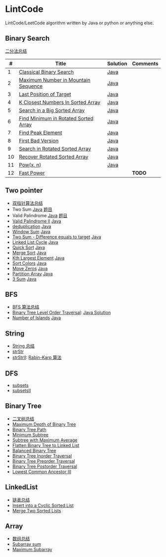 # LintCode

LintCode/LeetCode algorithm written by Java or python or anything else.

## Binary Search

[二分法总结](note/binarysearch.md)

| #   |  Title  | Solution | Comments |
| --- | ------- | -------- | -------- |
|1|[Classical Binary Search](https://www.lintcode.com/problem/classical-binary-search/)|[Java](src/org/likexin/binarysearch/ClassicalBinarySearch.java)|  |
|2|[Maximum Number in Mountain Sequence](http://www.lintcode.com/en/problem/maximum-number-in-mountain-sequence/)|[Java](src/org/likexin/binarysearch/MountainSequence.java)| |
|3|[Last Position of Target](http://www.lintcode.com/en/problem/maximum-number-in-mountain-sequence/)|[Java](src/org/likexin/binarysearch/LastPosition.java)| |
|4|[K Closest Numbers In Sorted Array](http://www.lintcode.com/en/problem/k-closest-numbers-in-sorted-array/)|[Java](src/org/likexin/binarysearch/KClosestNumber.java)| |
|5|[Search in a Big Sorted Array](http://www.lintcode.com/en/problem/search-in-a-big-sorted-array/)|[Java](src/org/likexin/binarysearch/SearchBigSortedArray.java)||
|6|[Find Minimum in Rotated Sorted Array](http://www.lintcode.com/en/problem/find-minimum-in-rotated-sorted-array/)|[Java](src/org/likexin/binarysearch/FindMin.java)||
|7|[Find Peak Element](http://www.lintcode.com/en/problem/find-peak-element/)|[Java](src/org/likexin/binarysearch/FindPeak.java)||
|8|[First Bad Version](http://www.lintcode.com/en/problem/search-a-2d-matrix/)|[Java](src/org/likexin/binarysearch/FindFirstBadVersion.java)||
|9|[Search in Rotated Sorted Array](http://www.lintcode.com/en/problem/search-in-rotated-sorted-array/)|[Java](src/org/likexin/binarysearch/Search.java)||
|10|[Recover Rotated Sorted Array](https://www.lintcode.com/problem/recover-rotated-sorted-array/description)|[Java](src/org/likexin/binarysearch/RecoverRotatedSortedArray.java)||
|11|[Pow(x, n)](https://www.lintcode.com/problem/powx-n/description)|[Java](src/org/likexin/binarysearch/MyPow.java)||
|12|[Fast Power](https://www.lintcode.com/problem/fast-power/description)||**TODO**|

<!--
- [Search a 2D Matrix](http://www.lintcode.com/en/problem/search-a-2d-matrix/)
- [Search a 2D Matrix II](http://www.lintcode.com/en/problem/search-a-2d-matrix-ii/)
- [Closest Number in Sorted Array](http://www.lintcode.com/en/problem/closest-number-in-sorted-array/)
- [First Position of Target](http://www.lintcode.com/problem/first-position-of-target)
- [Total Occurrence of Target](http://www.lintcode.com/en/problem/total-occurrence-of-target/)
- [Drop Eggs](http://www.lintcode.com/en/problem/drop-eggs/)：[**!!!reference**](http://www.cnblogs.com/grandyang/p/4762756.html)
- [Divide Two Integers](http://www.lintcode.com/en/problem/divide-two-integers/)：[**!!!reference**](http://blog.csdn.net/linhuanmars/article/details/20024907#reply)
- [Search for a Range](http://www.lintcode.com/en/problem/search-for-a-range/)
- [Smallest Rectangle Enclosing Black Pixels](http://www.lintcode.com/en/problem/smallest-rectangle-enclosing-black-pixels/)
- [Sqrt(x)](http://www.lintcode.com/en/problem/sqrtx/)
- [Maximum Average Subarray](http://www.lintcode.com/en/problem/maximum-average-subarray/)：[**!!!reference**](http://www.lintcode.com/en/problem/maximum-average-subarray/)
- [Sqrt(x) II](http://www.lintcode.com/en/problem/sqrtx-ii/) -->

## Two pointer

- [双指针算法总结](note/two-pointer.md)
- Two Sum [Java](src/org/likexin/twopointer/TwoSum.java) [题目](https://www.lintcode.com/problem/two-sum/description)
- Valid Palindrome [Java](src/org/likexin/twopointer/IsPalindrome.java) [题目](https://www.lintcode.com/problem/valid-palindrome/description)
- [Valid Palindrome II](https://www.lintcode.com/problem/valid-palindrome-ii/description) [Java](src/org/likexin/twopointer/IsPalindromeII.java)
- [deduplication](https://www.lintcode.com/problem/remove-duplicate-numbers-in-array/description) [Java](src/org/likexin/twopointer/Deduplication.java)
- [Window Sum](https://www.lintcode.com/problem/window-sum/description) [Java](src/org/likexin/twopointer/WinSum.java)
- [Two Sum - Difference equals to target](https://www.lintcode.com/problem/two-sum-difference-equals-to-target/description) [Java](src/org/likexin/twopointer/TwoSum7.java)
- [Linked List Cycle](https://www.lintcode.com/problem/linked-list-cycle/note) [Java](src/org/likexin/twopointer/HasCycle.java)
- [Quick Sort](https://www.lintcode.com/problem/sort-integers-ii/description) [Java](src/org/likexin/twopointer/QuickSort.java)
- [Merge Sort](https://www.lintcode.com/problem/sort-integers-ii/description) [Java](src/org/likexin/twopointer/MergeSort.java)
- [Kth Largest Element](https://www.lintcode.com/problem/kth-largest-element/description) [Java](src/org/likexin/twopointer/QuickSelect.java)
- [Sort Colors](https://www.lintcode.com/problem/sort-colors/description) [Java](src/org/likexin/twopointer/SortColor.java)
- [Move Zeros](https://www.lintcode.com/problem/move-zeroes/description) [Java](src/org/likexin/twopointer/MoveZeros.java)
- [Partition Array](https://www.lintcode.com/problem/partition-array/description) [Java](src/org/likexin/twopointer/MoveZeros.java)
- [3 Sum](https://www.lintcode.com/problem/3sum/description) [Java](src/org/likexin/twopointer/ThreeSum.java)

## BFS

- [BFS 算法总结](note/bfs.md)
- [Binary Tree Level Order Traversal](https://www.lintcode.com/problem/binary-tree-level-order-traversal/description): [Java Solution](src/org/likexin/bfs/LevelOrder.java)
- [Number of Islands](https://www.lintcode.com/problem/number-of-islands/description) [Java](src/org/likexin/bfs/NumIslands.java)

## String

- [String 总结](note/string/string-1.md)
- [strStr](http://www.lintcode.com/problem/strstr)
- [strStrII](http://www.lintcode.com/problem/strstrII): [Rabin-Karp 算法](https://github.com/Kexin-Li/AlgsProject/blob/master/src/org/likexin/string/Rabin-Karp%E7%AE%97%E6%B3%95.md)

## DFS

- [subsets](http://www.lintcode.com/en/problem/subsets)
- [subsetsII](http://www.lintcode.com/en/problem/subsets-ii)

## Binary Tree

- [二叉树总结](note/binarytree/binarytree-1.md)
- [Maximum Depth of Binary Tree](http://www.lintcode.com/en/problem/maximum-depth-of-binary-tree/)
- [Binary Tree Path](http://www.lintcode.com/en/problem/binary-tree-paths/)
- [Minimum Subtree](http://www.lintcode.com/zh-cn/problem/minimum-subtree/)
- [Subtree with Maximum Average](http://www.lintcode.com/en/problem/subtree-with-maximum-average/)
- [Flatten Binary Tree to Linked List](http://www.lintcode.com/en/problem/flatten-binary-tree-to-linked-list/)
- [Balanced Binary Tree](http://www.lintcode.com/en/problem/balanced-binary-tree/)
- [Binary Tree Inorder Traversal](http://www.lintcode.com/en/problem/binary-tree-inorder-traversal/)
- [Binary Tree Preorder Traversal](http://www.lintcode.com/en/problem/binary-tree-preorder-traversal/)
- [Binary Tree Postorder Traversal](http://www.lintcode.com/en/problem/binary-tree-postorder-traversal/)
- [Lowest Common Ancestor III](http://www.lintcode.com/en/problem/lowest-common-ancestor-iii/)

## LinkedList

- [链表总结](https://github.com/Kexin-Li/AlgsProject/blob/master/src/org/likexin/linkedlist/LinkedList%E6%80%BB%E7%BB%93.md)
- [Insert into a Cyclic Sorted List](http://www.lintcode.com/en/problem/insert-into-a-cyclic-sorted-list/)
- [Merge Two Sorted Lists](http://www.lintcode.com/en/problem/merge-two-sorted-lists/)

## Array

- [数组总结](https://github.com/Kexin-Li/AlgsProject/blob/master/src/org/likexin/array/Array%E6%80%BB%E7%BB%93.md)
- [Subarray sum](http://www.lintcode.com/en/problem/subarray-sum/)
- [Maximum Subarray](http://www.lintcode.com/en/problem/maximum-subarray/)